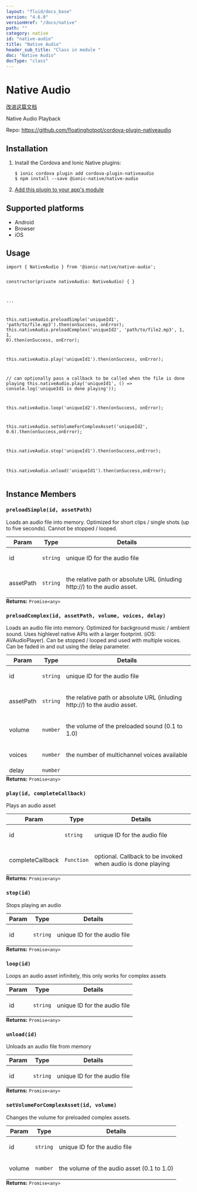 ```yaml
---
layout: "fluid/docs_base"
version: "4.6.0"
versionHref: "/docs/native"
path: ""
category: native
id: "native-audio"
title: "Native Audio"
header_sub_title: "Class in module "
doc: "Native Audio"
docType: "class"
---
```


<h1 class="api-title">Native Audio</h1>

<a class="improve-v2-docs" href="http://github.com/ionic-team/ionic-native/edit/master/src/@ionic-native/plugins/native-audio/index.ts#L1">
  改进这篇文档
</a>







<p>Native Audio Playback</p>


<p>Repo:
  <a href="https://github.com/floatinghotpot/cordova-plugin-nativeaudio">
    https://github.com/floatinghotpot/cordova-plugin-nativeaudio
  </a>
</p>


<h2><a class="anchor" name="installation" href="#installation"></a>Installation</h2>
<ol class="installation">
  <li>Install the Cordova and Ionic Native plugins:<br>
    <pre><code class="nohighlight">$ ionic cordova plugin add cordova-plugin-nativeaudio
$ npm install --save @ionic-native/native-audio
</code></pre>
  </li>
  <li><a href="https://ionicframework.com/docs/native/#Add_Plugins_to_Your_App_Module">Add this plugin to your app's module</a></li>
</ol>



<h2><a class="anchor" name="platforms" href="#platforms"></a>Supported platforms</h2>
<ul>
  <li>Android</li><li>Browser</li><li>iOS</li>
</ul>






<h2><a class="anchor" name="usage" href="#usage"></a>Usage</h2>
<pre><code class="lang-typescript">import { NativeAudio } from &#39;@ionic-native/native-audio&#39;;

constructor(private nativeAudio: NativeAudio) { }

...

this.nativeAudio.preloadSimple(&#39;uniqueId1&#39;, &#39;path/to/file.mp3&#39;).then(onSuccess, onError);
this.nativeAudio.preloadComplex(&#39;uniqueId2&#39;, &#39;path/to/file2.mp3&#39;, 1, 1, 0).then(onSuccess, onError);

this.nativeAudio.play(&#39;uniqueId1&#39;).then(onSuccess, onError);

// can optionally pass a callback to be called when the file is done playing
this.nativeAudio.play(&#39;uniqueId1&#39;, () =&gt; console.log(&#39;uniqueId1 is done playing&#39;));

this.nativeAudio.loop(&#39;uniqueId2&#39;).then(onSuccess, onError);

this.nativeAudio.setVolumeForComplexAsset(&#39;uniqueId2&#39;, 0.6).then(onSuccess,onError);

this.nativeAudio.stop(&#39;uniqueId1&#39;).then(onSuccess,onError);

this.nativeAudio.unload(&#39;uniqueId1&#39;).then(onSuccess,onError);
</code></pre>








<h2><a class="anchor" name="instance-members" href="#instance-members"></a>Instance Members</h2>
<h3><a class="anchor" name="preloadSimple" href="#preloadSimple"></a><code>preloadSimple(id,&nbsp;assetPath)</code></h3>


Loads an audio file into memory. Optimized for short clips / single shots (up to five seconds). Cannot be stopped / looped.
<table class="table param-table" style="margin:0;">
  <thead>
  <tr>
    <th>Param</th>
    <th>Type</th>
    <th>Details</th>
  </tr>
  </thead>
  <tbody>
  <tr>
    <td>
      id</td>
    <td>
      <code>string</code>
    </td>
    <td>
      <p>unique ID for the audio file</p>
</td>
  </tr>

  <tr>
    <td>
      assetPath</td>
    <td>
      <code>string</code>
    </td>
    <td>
      <p>the relative path or absolute URL (inluding http://) to the audio asset.</p>
</td>
  </tr>
  </tbody>
</table>

<div class="return-value" markdown="1">
  <i class="icon ion-arrow-return-left"></i>
  <b>Returns:</b> <code>Promise&lt;any&gt;</code>
</div><h3><a class="anchor" name="preloadComplex" href="#preloadComplex"></a><code>preloadComplex(id,&nbsp;assetPath,&nbsp;volume,&nbsp;voices,&nbsp;delay)</code></h3>


Loads an audio file into memory. Optimized for background music / ambient sound. Uses highlevel native APIs with a larger footprint. (iOS: AVAudioPlayer). Can be stopped / looped and used with multiple voices. Can be faded in and out using the delay parameter.
<table class="table param-table" style="margin:0;">
  <thead>
  <tr>
    <th>Param</th>
    <th>Type</th>
    <th>Details</th>
  </tr>
  </thead>
  <tbody>
  <tr>
    <td>
      id</td>
    <td>
      <code>string</code>
    </td>
    <td>
      <p>unique ID for the audio file</p>
</td>
  </tr>

  <tr>
    <td>
      assetPath</td>
    <td>
      <code>string</code>
    </td>
    <td>
      <p>the relative path or absolute URL (inluding http://) to the audio asset.</p>
</td>
  </tr>

  <tr>
    <td>
      volume</td>
    <td>
      <code>number</code>
    </td>
    <td>
      <p>the volume of the preloaded sound (0.1 to 1.0)</p>
</td>
  </tr>

  <tr>
    <td>
      voices</td>
    <td>
      <code>number</code>
    </td>
    <td>
      <p>the number of multichannel voices available</p>
</td>
  </tr>

  <tr>
    <td>
      delay</td>
    <td>
      <code>number</code>
    </td>
    <td>
      </td>
  </tr>
  </tbody>
</table>

<div class="return-value" markdown="1">
  <i class="icon ion-arrow-return-left"></i>
  <b>Returns:</b> <code>Promise&lt;any&gt;</code>
</div><h3><a class="anchor" name="play" href="#play"></a><code>play(id,&nbsp;completeCallback)</code></h3>




Plays an audio asset
<table class="table param-table" style="margin:0;">
  <thead>
  <tr>
    <th>Param</th>
    <th>Type</th>
    <th>Details</th>
  </tr>
  </thead>
  <tbody>
  <tr>
    <td>
      id</td>
    <td>
      <code>string</code>
    </td>
    <td>
      <p>unique ID for the audio file</p>
</td>
  </tr>

  <tr>
    <td>
      completeCallback</td>
    <td>
      <code>Function</code>
    </td>
    <td>
      <p>optional. Callback to be invoked when audio is done playing</p>
</td>
  </tr>
  </tbody>
</table>

<div class="return-value" markdown="1">
  <i class="icon ion-arrow-return-left"></i>
  <b>Returns:</b> <code>Promise&lt;any&gt;</code>
</div><h3><a class="anchor" name="stop" href="#stop"></a><code>stop(id)</code></h3>


Stops playing an audio
<table class="table param-table" style="margin:0;">
  <thead>
  <tr>
    <th>Param</th>
    <th>Type</th>
    <th>Details</th>
  </tr>
  </thead>
  <tbody>
  <tr>
    <td>
      id</td>
    <td>
      <code>string</code>
    </td>
    <td>
      <p>unique ID for the audio file</p>
</td>
  </tr>
  </tbody>
</table>

<div class="return-value" markdown="1">
  <i class="icon ion-arrow-return-left"></i>
  <b>Returns:</b> <code>Promise&lt;any&gt;</code>
</div><h3><a class="anchor" name="loop" href="#loop"></a><code>loop(id)</code></h3>


Loops an audio asset infinitely, this only works for complex assets
<table class="table param-table" style="margin:0;">
  <thead>
  <tr>
    <th>Param</th>
    <th>Type</th>
    <th>Details</th>
  </tr>
  </thead>
  <tbody>
  <tr>
    <td>
      id</td>
    <td>
      <code>string</code>
    </td>
    <td>
      <p>unique ID for the audio file</p>
</td>
  </tr>
  </tbody>
</table>

<div class="return-value" markdown="1">
  <i class="icon ion-arrow-return-left"></i>
  <b>Returns:</b> <code>Promise&lt;any&gt;</code>
</div><h3><a class="anchor" name="unload" href="#unload"></a><code>unload(id)</code></h3>


Unloads an audio file from memory
<table class="table param-table" style="margin:0;">
  <thead>
  <tr>
    <th>Param</th>
    <th>Type</th>
    <th>Details</th>
  </tr>
  </thead>
  <tbody>
  <tr>
    <td>
      id</td>
    <td>
      <code>string</code>
    </td>
    <td>
      <p>unique ID for the audio file</p>
</td>
  </tr>
  </tbody>
</table>

<div class="return-value" markdown="1">
  <i class="icon ion-arrow-return-left"></i>
  <b>Returns:</b> <code>Promise&lt;any&gt;</code>
</div><h3><a class="anchor" name="setVolumeForComplexAsset" href="#setVolumeForComplexAsset"></a><code>setVolumeForComplexAsset(id,&nbsp;volume)</code></h3>


Changes the volume for preloaded complex assets.
<table class="table param-table" style="margin:0;">
  <thead>
  <tr>
    <th>Param</th>
    <th>Type</th>
    <th>Details</th>
  </tr>
  </thead>
  <tbody>
  <tr>
    <td>
      id</td>
    <td>
      <code>string</code>
    </td>
    <td>
      <p>unique ID for the audio file</p>
</td>
  </tr>

  <tr>
    <td>
      volume</td>
    <td>
      <code>number</code>
    </td>
    <td>
      <p>the volume of the audio asset (0.1 to 1.0)</p>
</td>
  </tr>
  </tbody>
</table>

<div class="return-value" markdown="1">
  <i class="icon ion-arrow-return-left"></i>
  <b>Returns:</b> <code>Promise&lt;any&gt;</code>
</div>





